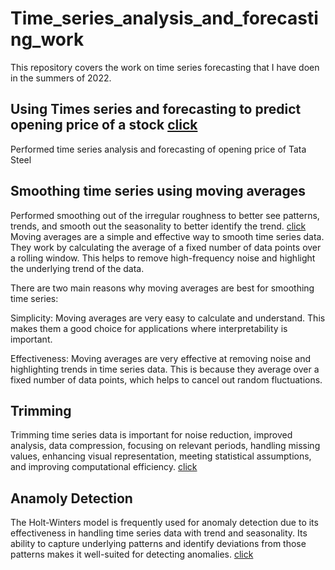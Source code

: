 # Time_series_analysis_and_forecasting_work

This repository covers the work on time series forecasting that I have doen in the summers of 2022.

## Using Times series and forecasting to predict opening price of a stock [click](https://github.com/beginner46/Time_series_analysis_and_forecasting_work/blob/main/TSAF_tata_steel.zip)

Performed time series analysis and forecasting of opening price of Tata Steel

## Smoothing time series using moving averages

Performed smoothing out of the irregular roughness to better see patterns, trends, and smooth out the seasonality to better identify the trend. [click](https://github.com/beginner46/Time_series_analysis_and_forecasting_work/blob/main/Smoothing_time_series_moving_averages-main.zip)
Moving averages are a simple and effective way to smooth time series data. They work by calculating the average of a fixed number of data points over a rolling window. This helps to remove high-frequency noise and highlight the underlying trend of the data.

There are two main reasons why moving averages are best for smoothing time series:

Simplicity: Moving averages are very easy to calculate and understand. This makes them a good choice for applications where interpretability is important.

Effectiveness: Moving averages are very effective at removing noise and highlighting trends in time series data. This is because they average over a fixed number of data points, which helps to cancel out random fluctuations.

## Trimming 

Trimming time series data is important for noise reduction, improved analysis, data compression, focusing on relevant periods, handling missing values, enhancing visual representation, meeting statistical assumptions, and improving computational efficiency. [click](https://github.com/beginner46/Time_series_analysis_and_forecasting_work/blob/main/trimming_time_series-main.zip)

## Anamoly Detection

The Holt-Winters model is frequently used for anomaly detection due to its effectiveness in handling time series data with trend and seasonality. Its ability to capture underlying patterns and identify deviations from those patterns makes it well-suited for detecting anomalies. [click](https://github.com/beginner46/Time_series_analysis_and_forecasting_work/blob/main/anomaly_using_holt_winter.zip)
